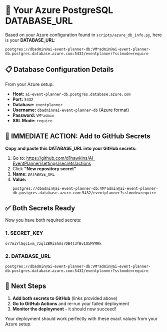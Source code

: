 # 🔗 Your Azure PostgreSQL DATABASE_URL

Based on your Azure configuration found in `scripts/azure_db_info.py`, here is your **DATABASE_URL**:

```
postgres://dbadmin@ai-event-planner-db:VM*admin@ai-event-planner-db.postgres.database.azure.com:5432/eventplanner?sslmode=require
```

## 📋 Database Configuration Details

From your Azure setup:
- **Host:** `ai-event-planner-db.postgres.database.azure.com`
- **Port:** `5432`
- **Database:** `eventplanner`
- **Username:** `dbadmin@ai-event-planner-db` (Azure format)
- **Password:** `VM*admin`
- **SSL Mode:** `require`

## 🚨 IMMEDIATE ACTION: Add to GitHub Secrets

**Copy and paste this DATABASE_URL into your GitHub secrets:**

1. Go to: https://github.com/d1hawkins/AI-EventPlanner/settings/secrets/actions
2. Click **"New repository secret"**
3. **Name:** `DATABASE_URL`
4. **Value:** 
   ```
   postgres://dbadmin@ai-event-planner-db:VM*admin@ai-event-planner-db.postgres.database.azure.com:5432/eventplanner?sslmode=require
   ```

## ✅ Both Secrets Ready

Now you have both required secrets:

### 1. SECRET_KEY
```
or7miYlGqc1vm_7zqlZBMiShAsrDB4t3fBv1O5MYMRk
```

### 2. DATABASE_URL  
```
postgres://dbadmin@ai-event-planner-db:VM*admin@ai-event-planner-db.postgres.database.azure.com:5432/eventplanner?sslmode=require
```

## 🚀 Next Steps

1. **Add both secrets to GitHub** (links provided above)
2. **Go to GitHub Actions** and re-run your failed deployment
3. **Monitor the deployment** - it should now succeed!

Your deployment should work perfectly with these exact values from your Azure setup.
